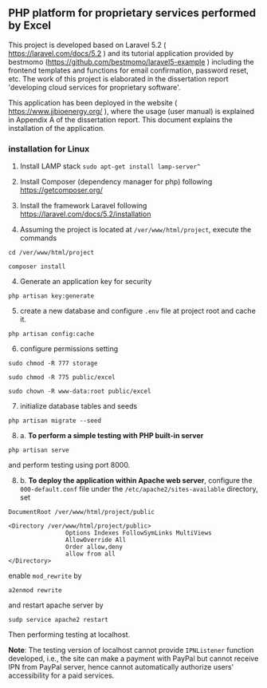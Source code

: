 ## PHP platform for proprietary services performed by Excel

This project is developed based on Laravel 5.2 ( https://laravel.com/docs/5.2 ) and its tutorial application provided by bestmomo (https://github.com/bestmomo/laravel5-example ) including the frontend templates and functions for email confirmation, password reset, etc. The work of this project is elaborated in the dissertation report 
'developing cloud services for proprietary software'.

This application has been deployed in the website ( https://www.jjbioenergy.org/ ), where the usage (user manual) is explained in Appendix A of the dissertation report. This document explains the installation of the application.

### installation for Linux

1. Install LAMP stack `sudo apt-get install lamp-server^`

1. Install Composer (dependency manager for php) following https://getcomposer.org/

2. Install the framework Laravel following https://laravel.com/docs/5.2/installation

3. Assuming the project is located at `/ver/www/html/project`, execute the commands

`cd /ver/www/html/project`

`composer install`

4. Generate an application key for security

`php artisan key:generate`

5. create a new database and configure `.env` file at project root and cache it.

`php artisan config:cache`

6. configure permissions setting

`sudo chmod -R 777 storage`

`sudo chmod -R 775 public/excel`

`sudo chown -R www-data:root public/excel`

7. initialize database tables and seeds

`php artisan migrate --seed`

8. a. **To perform a simple testing with PHP built-in server**

`php artisan serve`

and perform testing using port 8000.

8. b. **To deploy the application within Apache web server**, configure the `000-default.conf` file under the 
`/etc/apache2/sites-available` directory, set

```
DocumentRoot /ver/www/html/project/public
```
```
<Directory /ver/www/html/project/public>
                Options Indexes FollowSymLinks MultiViews
                AllowOverride All
                Order allow,deny
                allow from all
</Directory>
```

enable `mod_rewrite` by

`a2enmod rewrite`

and restart apache server by

`sudp service apache2 restart`

Then performing testing at localhost.

**Note**: The testing version of localhost cannot provide `IPNListener` function developed, i.e., the site can make a payment with PayPal but cannot receive IPN from PayPal server, hence cannot automatically authorize users' accessibility for a paid services.




